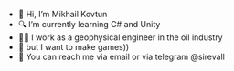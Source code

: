 - 👋 Hi, I’m Mikhail Kovtun
- 🔍 I’m currently learning C# and Unity
- 👨‍🏭 I work as a geophysical engineer in the oil industry
- 👾 but I want to make games))
- 📩 You can reach me via email or via telegram @sirevall
